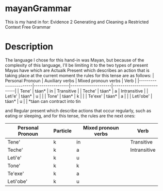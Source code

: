 # mayanGrammar
This is my hand in for:  Evidence 2 Generating and Cleaning a Restricted Context Free Grammar 

# Description 
The language I chose for this hand-in was Mayan, but because of the complexity of this language, I'll be limiting it to the two types of present Mayas have  which are Actualk Present which describes an action that is taking place at the current moment the rules for this tense are as follows:
| Personal Pronoun     | Auxiliary verbs   | Mixed pronoun verbs | Verb                       |
|-----------------------|------------------|---------------------|----------------------------|
| Tene'                 | táan*            | in                  |   Transitive               |
| Teche'                | táan*            | a                   |   Intransitive             |
| Leti'e'               | táan*            | u                   |                            |
| Tone'                 | táan*            | k                   |                            |
| Te'exe'               | táan*            | a                   |                            |
| Leti'obe'             | táan*            | u                   |                            |
*táan can contract into tin

and  Regular present which describe actions that occur regularly, such as eating or sleeping, and for this tense, the rules are the next ones:

| Personal Pronoun      | Particle        | Mixed pronoun verbs | Verb                       |
|-----------------------|-----------------|---------------------|----------------------------|
| Tene'                 | k               | in                  |   Transitive               |
| Teche'                | k               | a                   |   Intransitive             |
| Leti'e'               | k               | u                   |                            |
| Tone'                 | k               | k                   |                            |
| Te'exe'               | k               | a                   |                            |
| Leti'obe'             | k               | u                   |                            |

